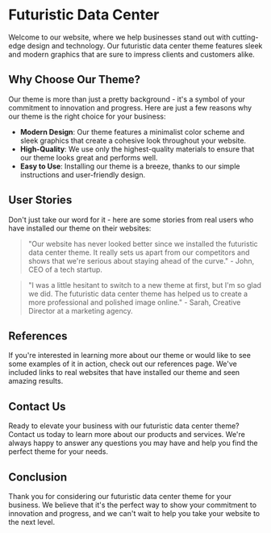 <!--font:Orbitron-->

# Futuristic Data Center

<!--font:Barlow Condensed-->

Welcome to our website, where we help businesses stand out with cutting-edge design and technology. Our futuristic data center theme features sleek and modern graphics that are sure to impress clients and customers alike.

## Why Choose Our Theme?

Our theme is more than just a pretty background - it's a symbol of your commitment to innovation and progress. Here are just a few reasons why our theme is the right choice for your business:

-   **Modern Design**: Our theme features a minimalist color scheme and sleek graphics that create a cohesive look throughout your website.
-   **High-Quality**: We use only the highest-quality materials to ensure that our theme looks great and performs well.
-   **Easy to Use**: Installing our theme is a breeze, thanks to our simple instructions and user-friendly design.

## User Stories

Don't just take our word for it - here are some stories from real users who have installed our theme on their websites:

> "Our website has never looked better since we installed the futuristic data center theme. It really sets us apart from our competitors and shows that we're serious about staying ahead of the curve." - John, CEO of a tech startup.

> "I was a little hesitant to switch to a new theme at first, but I'm so glad we did. The futuristic data center theme has helped us to create a more professional and polished image online." - Sarah, Creative Director at a marketing agency.

## References

If you're interested in learning more about our theme or would like to see some examples of it in action, check out our references page. We've included links to real websites that have installed our theme and seen amazing results.

## Contact Us

Ready to elevate your business with our futuristic data center theme? Contact us today to learn more about our products and services. We're always happy to answer any questions you may have and help you find the perfect theme for your needs.

## Conclusion

Thank you for considering our futuristic data center theme for your business. We believe that it's the perfect way to show your commitment to innovation and progress, and we can't wait to help you take your website to the next level.

<!--

Write me content for website with wallpaper which alt text is:

"A wallpaper featuring an abstract illustration of a futuristic data center, with sleek and modern graphics and a minimalist color scheme."

The name/title of the page should not be 1:1 copy of the alt text but rather a real content of the website which is using this wallpaper.

- Use markdown format
- Start with heading
- Heading should be short and concise
- The content should look like a real website
- The website should not be about the wallpaper, wallpaper is just a related background
- Heading should be contain work "wallpaper" or "background"
- Include real sections like references, contact, user stories, etc. use things relevant to the page purpose.
- Feel free to use structure like headings, bullets, numbering, blockquotes, paragraphs, horizontal lines, etc.
- You can use formatting like bold or _italic_
- You can include UTF-8 emojis
- Links should be only #hash anchors (and you can refer to the document itself)
- Do not include images


---


# Future-Proof Your Business with Our Futuristic Data Center Wallpaper

Welcome to our website, where we help businesses stay ahead of the curve with cutting-edge technology and design. Our sleek and modern wallpaper featuring an abstract illustration of a futuristic data center is the perfect background for any tech-focused business looking to make a statement.

## Why Choose Our Wallpaper?

Our wallpaper is more than just a pretty picture - it's a symbol of your commitment to innovation and progress. Here are just a few reasons why our wallpaper is the right choice for your business:

- **Modern Design**: Our wallpaper features a minimalist color scheme and sleek graphics that are sure to impress clients and customers alike.
- **High-Quality**: We use only the highest-quality materials to ensure that our wallpaper looks great and lasts for years to come.
- **Easy to Install**: Installing our wallpaper is a breeze, thanks to our simple instructions and user-friendly design.

## User Stories

Don't just take our word for it - here are some stories from real users who have installed our wallpaper in their businesses:

> "Our clients are always impressed when they walk into our office and see the futuristic data center wallpaper. It really sets the tone for our business and shows that we're serious about staying ahead of the curve." - John, CEO of a tech startup.

> "I was a little hesitant to install the wallpaper at first, but I'm so glad I did. It's really helped to create a cohesive look throughout our office and has inspired us to think more creatively about our work." - Sarah, Creative Director at a marketing agency.

## References

If you're interested in learning more about our wallpaper or would like to see some examples of it in action, check out our references page. We've included photos and testimonials from real businesses that have installed our wallpaper and seen amazing results.

## Contact Us

Ready to future-proof your business with our futuristic data center wallpaper? Contact us today to learn more about our products and services. We're always happy to answer any questions you may have and help you find the perfect wallpaper for your needs.

## Conclusion

Thank you for considering our wallpaper for your business. We believe that it's the perfect way to show your commitment to innovation and progress, and we can't wait to help you take your business to the next level.


---


Heading should not include word "wallpaper". The website should not be about the wallpaper itself, wallpaper is just a related background, rewrite whole content.


---


# Elevate Your Business with a Futuristic Data Center Theme

Welcome to our website, where we help businesses stand out with cutting-edge design and technology. Our futuristic data center theme features sleek and modern graphics that are sure to impress clients and customers alike.

## Why Choose Our Theme?

Our theme is more than just a pretty background - it's a symbol of your commitment to innovation and progress. Here are just a few reasons why our theme is the right choice for your business:

- **Modern Design**: Our theme features a minimalist color scheme and sleek graphics that create a cohesive look throughout your website.
- **High-Quality**: We use only the highest-quality materials to ensure that our theme looks great and performs well.
- **Easy to Use**: Installing our theme is a breeze, thanks to our simple instructions and user-friendly design.

## User Stories

Don't just take our word for it - here are some stories from real users who have installed our theme on their websites:

> "Our website has never looked better since we installed the futuristic data center theme. It really sets us apart from our competitors and shows that we're serious about staying ahead of the curve." - John, CEO of a tech startup.

> "I was a little hesitant to switch to a new theme at first, but I'm so glad we did. The futuristic data center theme has helped us to create a more professional and polished image online." - Sarah, Creative Director at a marketing agency.

## References

If you're interested in learning more about our theme or would like to see some examples of it in action, check out our references page. We've included links to real websites that have installed our theme and seen amazing results.

## Contact Us

Ready to elevate your business with our futuristic data center theme? Contact us today to learn more about our products and services. We're always happy to answer any questions you may have and help you find the perfect theme for your needs.

## Conclusion

Thank you for considering our futuristic data center theme for your business. We believe that it's the perfect way to show your commitment to innovation and progress, and we can't wait to help you take your website to the next level.

-->
